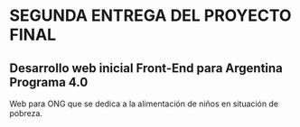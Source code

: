# SEGUNDA ENTREGA DEL PROYECTO FINAL

## Desarrollo web inicial Front-End para Argentina Programa 4.0

Web para ONG que se dedica a la alimentación de niños en situación de pobreza.



